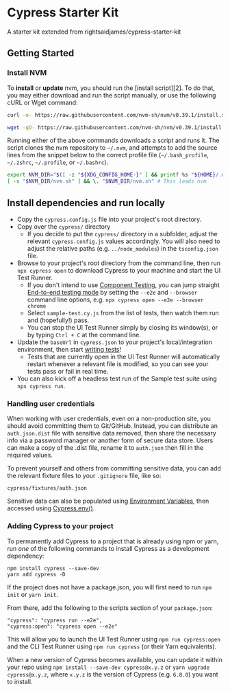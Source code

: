 # Cypress Starter Kit

A starter kit extended from rightsaidjames/cypress-starter-kit

## Getting Started

### Install NVM

To **install** or **update** nvm, you should run the [install script][2]. To do that, you may either download and run the script manually, or use the following cURL or Wget command:
```sh
curl -o- https://raw.githubusercontent.com/nvm-sh/nvm/v0.39.1/install.sh | bash
```
```sh
wget -qO- https://raw.githubusercontent.com/nvm-sh/nvm/v0.39.1/install.sh | bash
```

Running either of the above commands downloads a script and runs it. The script clones the nvm repository to `~/.nvm`, and attempts to add the source lines from the snippet below to the correct profile file (`~/.bash_profile`, `~/.zshrc`, `~/.profile`, or `~/.bashrc`).

<a id="profile_snippet"></a>
```sh
export NVM_DIR="$([ -z "${XDG_CONFIG_HOME-}" ] && printf %s "${HOME}/.nvm" || printf %s "${XDG_CONFIG_HOME}/nvm")"
[ -s "$NVM_DIR/nvm.sh" ] && \. "$NVM_DIR/nvm.sh" # This loads nvm
```

## Install dependencies and run locally

- Copy the `cypress.config.js` file into your project's root directory.
- Copy over the `cypress/` directory
  - If you decide to put the `cypress/` directory in a subfolder, adjust the relevant `cypress.config.js` values accordingly. You will also need to adjust the relative paths (e.g. `../node_modules`) in the `tsconfig.json` file.
- Browse to your project's root directory from the command line, then run `npx cypress open` to download Cypress to your machine and start the UI Test Runner. 
  - If you don't intend to use [Component Testing](https://docs.cypress.io/guides/component-testing/writing-your-first-component-test), you can jump straight [End-to-end testing mode](https://docs.cypress.io/guides/end-to-end-testing/writing-your-first-end-to-end-test) by setting the `--e2e` and `--browser` command line options, e.g. `npx cypress open --e2e --browser chrome`
  - Select `sample-test.cy.js` from the list of tests, then watch them run and (hopefully!) pass.
  - You can stop the UI Test Runner simply by closing its window(s), or by typing `Ctrl + C` at the command line.
- Update the `baseUrl` in `cypress.json` to your project's local/integration environment, then start [writing tests](https://docs.cypress.io/guides/getting-started/writing-your-first-test.html)!
  - Tests that are currently open in the UI Test Runner will automatically restart whenever a relevant file is modified, so you can see your tests pass or fail in real time.
- You can also kick off a headless test run of the Sample test suite using `npx cypress run`.

### Handling user credentials

When working with user credentials, even on a non-production site, you should avoid committing them to Git/GitHub. Instead, you can distribute an `auth.json.dist` file with sensitive data removed, then share the necessary info via a password manager or another form of secure data store. Users can make a copy of the .dist file, rename it to `auth.json` then fill in the required values.

To prevent yourself and others from committing sensitive data, you can add the relevant fixture files to your `.gitignore` file, like so:
```
cypress/fixtures/auth.json
```

Sensitive data can also be populated using [Environment Variables](https://docs.cypress.io/guides/guides/environment-variables.html), then accessed using [Cypress.env()](https://docs.cypress.io/api/cypress-api/env.html#Syntax).

### Adding Cypress to your project

To permanently add Cypress to a project that is already using npm or yarn, run _one_ of the following commands to install Cypress as a development dependency:

```
npm install cypress --save-dev
yarn add cypress -D
```

If the project does not have a package.json, you will first need to run `npm init` or `yarn init`.

From there, add the following to the scripts section of your `package.json`:
```
"cypress": "cypress run --e2e",
"cypress:open": "cypress open --e2e"
```

This will allow you to launch the UI Test Runner using `npm run cypress:open` and the CLI Test Runner using `npm run cypress` (or their Yarn equivalents).

When a new version of Cypress becomes available, you can update it within your repo using `npm install --save-dev cypress@x.y.z` or `yarn upgrade cypress@x.y.z`, where `x.y.z` is the version of Cypress (e.g. `6.8.0`) you want to install.
